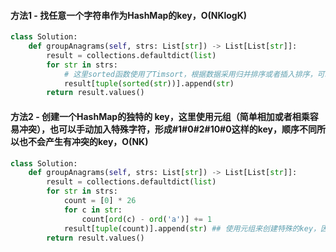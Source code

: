 #### 方法1 - 找任意一个字符串作为HashMap的key，O(NKlogK)
```python
class Solution:
    def groupAnagrams(self, strs: List[str]) -> List[List[str]]:
        result = collections.defaultdict(list)
        for str in strs:
            # 这里sorted函数使用了Timsort，根据数据采用归并排序或者插入排序，可以看作是KlogK
            result[tuple(sorted(str))].append(str) 
        return result.values()
```

#### 方法2 - 创建一个HashMap的独特的 key，这里使用元组（简单相加或者相乘容易冲突），也可以手动加入特殊字符，形成#1#0#2#10#0这样的key，顺序不同所以也不会产生有冲突的key，O(NK)
```python
class Solution:
    def groupAnagrams(self, strs: List[str]) -> List[List[str]]:
        result = collections.defaultdict(list)
        for str in strs:
            count = [0] * 26
            for c in str:
                count[ord(c) - ord('a')] += 1
            result[tuple(count)].append(str) ## 使用元组来创建特殊的key，因为顺序不同，保证key不冲突
        return result.values()
```
